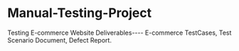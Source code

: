 # Manual-Testing-Project
Testing E-commerce Website 
Deliverables----
E-commerce TestCases, 
 Test Scenario Document,
 Defect Report.
